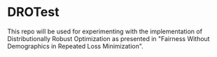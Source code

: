 # DROTest
This repo will be used for experimenting with the implementation of Distributionally Robust Optimization as presented in "Fairness Without Demographics in Repeated Loss Minimization".
